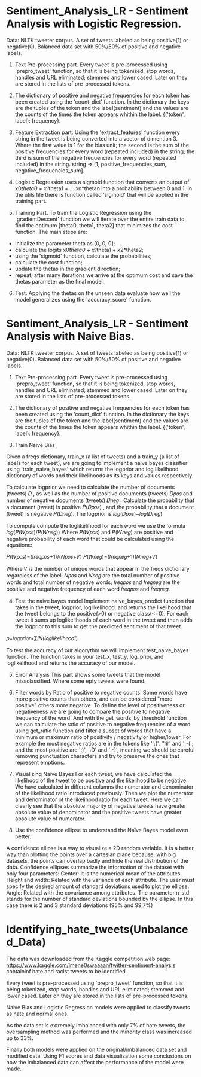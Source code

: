# Sentiment_Analysis_LR - Sentiment Analysis with Logistic Regression.

Data: NLTK tweeter corpus. A set of tweets labeled as being positive(1) or negative(0). Balanced data set with 50%/50% of positive and negative labels.

1. Text Pre-processing part.
Every tweet is pre-processed using 'prepro_tweet' function, so that it is being tokenized, stop words, handles and URL eliminated; stemmed and lower cased. Later on they are 
stored in the lists of pre-processed tokens.

2. The dictionary of positive and negative frequencies for each token has been created using the 'count_dict' function. In the dictionary the keys are the tuples of the token
and the label(sentiment) and the values are the counts of the times the token appears whithin the label. {('token', label): frequency}.

3. Feature Extraction part.
Using the 'extract_features' function every string in the tweet is being converted into a vector of dimention 3. Where the first value is 1 for the bias unit; the second is the
sum of the positive frequencies for every word (repeated included) in the string; the third is sum of the negative frequencies for every word (repeated included) in the string.
string => [1, positive_frequencies_sum, negative_frequencies_sum].

4. Logistic Regression uses a sigmoid function that converts an output of x0*theta0 + x1*theta1 + ... xn*thetan into a probability between 0 and 1. In the utils file there is
function called 'sigmoid' that will be applied in the training part.

5. Training Part.
To train the Logistic Regression using the 'gradientDescent' function we will iterate over the entire train data to find the optimum [theta0, theta1, theta2] that minimizes 
the cost function. The main steps are:
- initialize the parameter theta as [0, 0, 0];
- calculate the logits x0*theta0 + x1*theta1 + x2*theta2;
- using the 'sigmoid' function, calculate the probabilities;
- calculate the cost function;
- update the thetas in the gradient direction;
- repeat; after many iterations we arrive at the optimum cost and save the thetas parameter as the final model.

6. Test.
Applying the thetas on the unseen data evaluate how well the model generalizes using the 'accuracy_score' function.


# Sentiment_Analysis_LR - Sentiment Analysis with Naive Bias.

Data: NLTK tweeter corpus. A set of tweets labeled as being positive(1) or negative(0). Balanced data set with 50%/50% of positive and negative labels.

1. Text Pre-processing part.
Every tweet is pre-processed using 'prepro_tweet' function, so that it is being tokenized, stop words, handles and URL eliminated; stemmed and lower cased. Later on they are 
stored in the lists of pre-processed tokens.

2. The dictionary of positive and negative frequencies for each token has been created using the 'count_dict' function. In the dictionary the keys are the tuples of the token
and the label(sentiment) and the values are the counts of the times the token appears whithin the label. {('token', label): frequency}.

3. Train Naive Bias

Given a freqs dictionary, train_x (a list of tweets) and a train_y (a list of labels for each tweet), we are going to implement a naive bayes classifier using 'train_naive_bayes' which returns the logprior and log likelihood dictionary of words and their likelihoods as its keys and values respectively.

To calculate logprior we need to calculate the number of documents (tweets) 𝐷 , as well as the number of positive documents (tweets) 𝐷𝑝𝑜𝑠 and number of negative documents (tweets) 𝐷𝑛𝑒𝑔 . Calculate the probability that a document (tweet) is positive 𝑃(𝐷𝑝𝑜𝑠) , and the probability that a document (tweet) is negative 𝑃(𝐷𝑛𝑒𝑔). The logprior is 𝑙𝑜𝑔(𝐷𝑝𝑜𝑠)−𝑙𝑜𝑔(𝐷𝑛𝑒𝑔)

To compute compute the loglikelihood for each word we use the formula 𝑙𝑜𝑔(𝑃(𝑊𝑝𝑜𝑠)/𝑃(𝑊𝑛𝑒𝑔)) Where 𝑃(𝑊𝑝𝑜𝑠) and 𝑃(𝑊𝑛𝑒𝑔) are positive and negative probability of each word that could be calculated using the equations:

𝑃(𝑊𝑝𝑜𝑠)=(𝑓𝑟𝑒𝑞𝑝𝑜𝑠+1)/(𝑁𝑝𝑜𝑠+𝑉) 𝑃(𝑊𝑛𝑒𝑔)=(𝑓𝑟𝑒𝑞𝑛𝑒𝑔+1)(𝑁𝑛𝑒𝑔+𝑉)

Where 𝑉 is the number of unique words that appear in the freqs dictionary regardless of the label. 𝑁𝑝𝑜𝑠 and 𝑁𝑛𝑒𝑔 are the total number of positive words and total number of negative words; 𝑓𝑟𝑒𝑞𝑝𝑜𝑠 and 𝑓𝑟𝑒𝑞𝑛𝑒𝑔 are the positive and negative frequency of each word 𝑓𝑟𝑒𝑞𝑝𝑜𝑠 and 𝑓𝑟𝑒𝑞𝑛𝑒𝑔.

4. Test the naive bayes model
Implement naive_bayes_predict function that takes in the tweet, logprior, loglikelihood. and returns the likelihood that the tweet belongs to the positive(>0) or negative class(<=0). For each tweet it sums up loglikelihoods of each word in the tweet and then adds the logprior to this sum to get the predicted sentiment of that tweet.

𝑝=𝑙𝑜𝑔𝑝𝑟𝑖𝑜𝑟+∑𝑖𝑁(𝑙𝑜𝑔𝑙𝑖𝑘𝑒𝑙𝑖ℎ𝑜𝑜𝑑𝑖)

To test the accuracy of our algorythm we will implement test_naive_bayes function. The function takes in your test_x, test_y, log_prior, and loglikelihood and returns the accuracy of our model.

5. Error Analysis
This part shows some tweets that the model missclassified. Where some epty tweets were found.

6. Filter words by Ratio of positive to negative counts.
Some words have more positive counts than others, and can be considered "more positive" others more negative. To define the level of positiveness or negativeness we are going to compare the positive to negative frequency of the word. And with the get_words_by_threshold function we can calculate the ratio of positive to negative frequencies of a word using get_ratio function and filter a subset of words that have a minimum or maximum ratio of positivity / negativity or higher/lower. For example the most negative ratios are in the tokens like '':(', ''♛' and ':-('; and the most positive are ':)', ':D' and ':-)', meaning we should be careful removing punctuation characters and try to preserve the 
ones that represent emptions.

7. Visualizing Naive Bayes
For each tweet, we have calculated the likelihood of the tweet to be positive and the likelihood to be negative. We have calculated in different columns the numerator and denominator of the likelihood ratio introduced previously. Then we plot the numerator and denominator of the likelihood ratio for each tweet. Here we can clearly see that the absolute majority of negative tweets have greater absolute value of denominator and the positive tweets have greater absolute value of numerator.

8. Use the confidence ellipse to understand the Naïve Bayes model even better.

A confidence ellipse is a way to visualize a 2D random variable. It is a better way than plotting the points over a cartesian plane because, with big datasets, the points can overlap badly and hide the real distribution of the data. Confidence ellipses summarize the information of the dataset with only four parameters:
Center: It is the numerical mean of the attributes
Height and width: Related with the variance of each attribute. The user must specify the desired amount of standard deviations used to plot the ellipse.
Angle: Related with the covariance among attributes.
The parameter n_std stands for the number of standard deviations bounded by the ellipse. In this case there is 2 and 3 standard deviations (95% and 99.7%)

# Identifying_hate_tweets(Unbalanced_Data)

The data was downloaded from the Kaggle competition web page: https://www.kaggle.com/imene0swaaaan/twitter-sentiment-analysis containinf hate and racist tweets to be identified.

Every tweet is pre-processed using 'prepro_tweet' function, so that it is being tokenized, stop words, handles and URL eliminated; stemmed and lower cased. Later on they are 
stored in the lists of pre-processed tokens.

Naive Bias and Logistic Regression models were applied to classify tweets as hate and normal ones. 

As the data set is extremely imbalanced with only 7% of hate tweets, the oversampling method was performed and the minority class was  increased up to 33%.

Finally both models were applied on the original/imbalanced data set and modified data. Using F1 scores and data visualization some conclusions on how the imbalanced data can affect the performance of the model were made.


